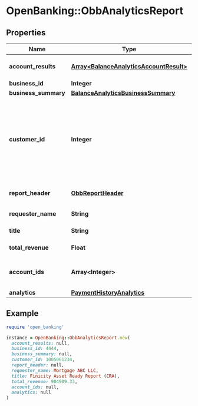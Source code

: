 # OpenBanking::ObbAnalyticsReport

## Properties

| Name | Type | Description | Notes |
| ---- | ---- | ----------- | ----- |
| **account_results** | [**Array&lt;BalanceAnalyticsAccountResult&gt;**](BalanceAnalyticsAccountResult.md) | Balance results per account | [optional] |
| **business_id** | **Integer** | Business ID | [optional] |
| **business_summary** | [**BalanceAnalyticsBusinessSummary**](BalanceAnalyticsBusinessSummary.md) |  | [optional] |
| **customer_id** | **Integer** | A customer ID represented as a number. See Add Customer API for how to create a customer ID. |  |
| **report_header** | [**ObbReportHeader**](ObbReportHeader.md) | Customer and report metadata |  |
| **requester_name** | **String** | Name of requester | [optional] |
| **title** | **String** | Title of the report |  |
| **total_revenue** | **Float** | The total revenue | [optional] |
| **account_ids** | **Array&lt;Integer&gt;** | List of account IDs included in the report | [optional] |
| **analytics** | [**PaymentHistoryAnalytics**](PaymentHistoryAnalytics.md) |  | [optional] |

## Example

```ruby
require 'open_banking'

instance = OpenBanking::ObbAnalyticsReport.new(
  account_results: null,
  business_id: 4444,
  business_summary: null,
  customer_id: 1005061234,
  report_header: null,
  requester_name: Mortgage ABC LLC,
  title: Finicity Asset Ready Report (CRA),
  total_revenue: 904909.33,
  account_ids: null,
  analytics: null
)
```

